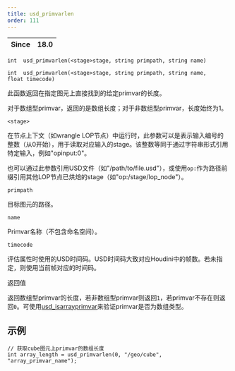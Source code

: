 ```yaml
---
title: usd_primvarlen
order: 111
---
```

| Since | 18.0 |
| --- | --- |

`int  usd_primvarlen(<stage>stage, string primpath, string name)`

`int  usd_primvarlen(<stage>stage, string primpath, string name, float timecode)`

此函数返回在指定图元上直接找到的给定primvar的长度。

对于数组型primvar，返回的是数组长度；对于非数组型primvar，长度始终为1。

`<stage>`

在节点上下文（如wrangle LOP节点）中运行时，此参数可以是表示输入编号的整数（从0开始），用于读取对应输入的stage。该整数等同于通过字符串形式引用特定输入，例如"opinput:0"。

也可以通过此参数引用USD文件（如"/path/to/file.usd"），或使用`op:`作为路径前缀引用其他LOP节点已烘焙的stage（如"op:/stage/lop_node"）。

`primpath`

目标图元的路径。

`name`

Primvar名称（不包含命名空间）。

`timecode`

评估属性时使用的USD时间码。USD时间码大致对应Houdini中的帧数。若未指定，则使用当前帧对应的时间码。

返回值

返回数组型primvar的长度，若非数组型primvar则返回`1`，若primvar不存在则返回`0`。可使用[usd_isarrayprimvar](./usd_isarrayprimvar "检查USD图元上是否存在数组型primvar。")来验证primvar是否为数组类型。

## 示例

```vex
// 获取cube图元上primvar的数组长度
int array_length = usd_primvarlen(0, "/geo/cube", "array_primvar_name");

```
